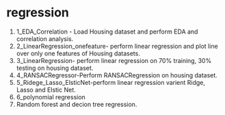 # regression
1. 1_EDA_Correlation - Load Housing dataset and perform EDA and correlation analysis.
2. 2_LinearRegression_onefeature- perform linear regression and plot line over only one features of Housing datasets.
3. 3_LinearRegression- perform linear regression on 70% training, 30% testing on housing dataset.
4. 4_RANSACRegressor-Perform RANSACRegression on housing dataset.
5. 5_Ridege_Lasso_ElsticNet-perform linear regression varient Ridge, Lasso and Elstic Net.
6. 6_polynomial regression
7. Random forest and decion tree regression.
